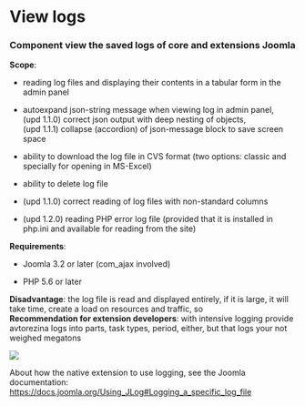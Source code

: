 # View logs

### Component view the saved logs of core and extensions Joomla

**Scope**:

- reading log files and displaying their contents in a tabular form in the admin panel

- autoexpand json-string message when viewing log in admin panel, <br>(upd 1.1.0) correct json output with deep nesting of objects, <br>(upd 1.1.1) collapse (accordion) of json-message block to save screen space

- ability to download the log file in CVS format (two options: classic and specially for opening in MS-Excel)

- ability to delete log file

- (upd 1.1.0) correct reading of log files with non-standard columns

- (upd 1.2.0) reading PHP error log file (provided that it is installed in php.ini and available for reading from the site)

**Requirements**:

- Joomla 3.2 or later (com_ajax involved)

- PHP 5.6 or later

**Disadvantage**: the log file is read and displayed entirely, if it is large, it will take time, create a load on resources and traffic, so <br>**Recommendation for extension developers**: with intensive logging provide avtorezina logs into parts, task types, period, either, but that logs your not weighed megatons

<img src="https://image.prntscr.com/image/pbf3-h1UT8G8QvcGtZ3Hbw.png">

About how the native extension to use logging, see the Joomla documentation: https://docs.joomla.org/Using_JLog#Logging_a_specific_log_file
